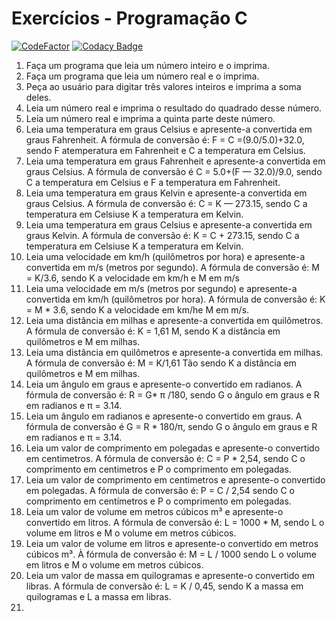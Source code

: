 # Exercícios - Programação C
[![CodeFactor](https://www.codefactor.io/repository/github/luisfelipefrancisco/exercicios-c/badge)](https://www.codefactor.io/repository/github/luisfelipefrancisco/exercicios-c) [![Codacy Badge](https://app.codacy.com/project/badge/Grade/ca9c42caf0ab4624a7685ec547aa3789)](https://www.codacy.com/gh/LuisFelipeFrancisco/Linguagem-de-Programacao/dashboard?utm_source=github.com&amp;utm_medium=referral&amp;utm_content=LuisFelipeFrancisco/Linguagem-de-Programacao&amp;utm_campaign=Badge_Grade)

1. Faça  um  programa  que  leia  um  número  inteiro  e  o  imprima.
2. Faça  um  programa  que  leia  um  número  real  e  o  imprima.
3. Peça  ao  usuário  para  digitar  três  valores  inteiros  e  imprima  a  soma deles.
4. Leia  um  número  real  e  imprima  o  resultado  do  quadrado  desse  número.
5. Leia  um  número  real  e  imprima  a  quinta  parte  deste  número.
6. Leia  uma  temperatura  em  graus  Celsius  e  apresente-a  convertida  em  graus  Fahrenheit.  A  fórmula  de  conversão  é:  F  =  C =(9.0/5.0)+32.0,  sendo  F  atemperatura  em  Fahrenheit  e  C  a  temperatura  em  Celsius.
7.  Leia  uma  temperatura  em  graus  Fahrenheit  e  apresente-a  convertida  em  graus  Celsius.  A  fórmula  de  conversão  é  C  =  5.0+(F —  32.0)/9.0,  sendo  C a  temperatura  em  Celsius  e  F  a  temperatura  em  Fahrenheit.
8. Leia  uma  temperatura  em  graus  Kelvin  e  apresente-a  convertida  em  graus  Celsius.  A  fórmula  de  conversão  é:  C  =  K  —  273.15,  sendo  C  a  temperatura  em  Celsiuse  K  a  temperatura  em  Kelvin.
9. Leia  uma  temperatura  em  graus  Celsius  e  apresente-a  convertida  em  graus  Kelvin.  A  fórmula  de  conversão  é:  K  =  C +  273.15,  sendo  C  a  temperatura  em  Celsiuse  K  a  temperatura  em  Kelvin.
10. Leia  uma  velocidade  em  km/h  (quilômetros  por  hora)  e  apresente-a  convertida  em  m/s  (metros  por  segundo).  A  fórmula  de  conversão  é:  M  =  K/3.6,  sendo  K  a  velocidade  em  km/h  e  M  em  m/s
11. Leia  uma  velocidade  em  m/s  (metros  por  segundo)  e  apresente-a  convertida  em  km/h  (quilômetros  por  hora).  A  fórmula  de  conversão  é:  K  =  M  * 3.6,  sendo  K  a  velocidade  em  km/he  M  em  m/s.
12. Leia  uma  distância  em  milhas  e  apresente-a  convertida  em  quilômetros.  A  fórmula  de  conversão  é:  K  =  1,61  M,  sendo  K  a  distância  em  quilômetros  e  M  em  milhas.
13. Leia  uma  distância  em  quilômetros  e  apresente-a  convertida  em  milhas.  A  fórmula  de  conversão  é:  M  = K/1,61 Tão  sendo  K  a  distância  em  quilômetros  e  M  em  milhas.
14. Leia  um  ângulo  em  graus  e  apresente-o  convertido  em  radianos.  A  fórmula  de  conversão  é:  R = G* π /180,  sendo  G  o  ângulo  em  graus  e  R  em  radianos  e  π  =  3.14.
15. Leia  um  ângulo  em  radianos  e  apresente-o  convertido  em  graus.  A  fórmula  de  conversão  é  G  =  R *  180/π,  sendo  G  o  ângulo  em  graus  e  R  em  radianos  e  π  =  3.14.
16. Leia  um  valor  de  comprimento  em  polegadas  e  apresente-o  convertido  em  centimetros.  A  fórmula  de  conversão  é:  C  =  P  *  2,54,  sendo  C  o  comprimento  em  centimetros  e  P  o  comprimento  em  polegadas.
17. Leia  um  valor  de  comprimento  em  centimetros  e  apresente-o  convertido  em  polegadas.  A  fórmula  de  conversão  é:  P  =  C / 2,54  sendo  C  o  comprimento  em  centímetros  e  P  o  comprimento  em  polegadas.
18. Leia  um  valor  de  volume  em  metros  cúbicos  m³  e  apresente-o  convertido  em  litros.  A  fórmula  de  conversão  é:  L  =  1000  *  M,  sendo  L  o  volume  em  litros  e  M  o  volume  em  metros  cúbicos.
19. Leia  um  valor  de  volume  em  litros  e  apresente-o  convertido  em  metros  cúbicos  m³.  À  fórmula  de  conversão  é:  M  =  L / 1000  sendo  L  o  volume  em  litros  e  M  o  volume  em  metros  cúbicos.
20. Leia  um  valor  de  massa  em  quilogramas  e  apresente-o  convertido  em  libras.  A  fórmula  de  conversão  é:  L  =  K / 0,45,  sendo  K  a  massa  em  quilogramas  e  L  a  massa  em  libras.
21. 

